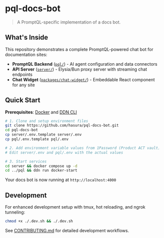 # pql-docs-bot

> A PromptQL-specific implementation of a docs bot.

## What's Inside

This repository demonstrates a complete PromptQL-powered chat bot for documentation sites:

- **PromptQL Backend** ([`pql/`](pql/README.md)) - AI agent configuration and data connectors
- **API Server** ([`server/`](server/README.md)) - Elysia/Bun proxy server with streaming chat endpoints
- **Chat Widget** ([`packages/chat-widget/`](packages/chat-widget/README.md)) - Embeddable React component for any site

## Quick Start

**Prerequisites**: [Docker](https://docs.docker.com/get-docker/) and
[DDN CLI](https://promptql.io/docs/reference/cli/installation/)

```sh
# 1. Clone and setup environment files
git clone https://github.com/hasura/pql-docs-bot.git
cd pql-docs-bot
cp server/.env.template server/.env
cp pql/.env.template pql/.env

# 2. Add environment variable values from 1Password (Product ACT vault)
# Edit server/.env and pql/.env with the actual values

# 3. Start services
cd server && docker compose up -d
cd ../pql && ddn run docker-start
```

Your docs bot is now running at `http://localhost:4000`

## Development

For enhanced development setup with tmux, hot reloading, and ngrok tunneling:

```sh
chmod +x ./.dev.sh && ./.dev.sh
```

See [CONTRIBUTING.md](CONTRIBUTING.md) for detailed development workflows.
